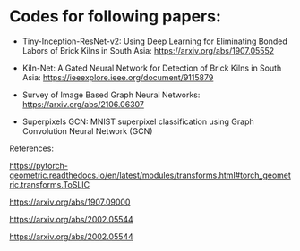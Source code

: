 # Codes for following papers:

- Tiny-Inception-ResNet-v2: Using Deep Learning for Eliminating Bonded Labors of Brick Kilns in South Asia: https://arxiv.org/abs/1907.05552

- Kiln-Net: A Gated Neural Network for Detection of Brick Kilns in South Asia: https://ieeexplore.ieee.org/document/9115879

- Survey of Image Based Graph Neural Networks: https://arxiv.org/abs/2106.06307

- Superpixels GCN: MNIST superpixel classification using Graph Convolution Neural Network (GCN)



References: 

https://pytorch-geometric.readthedocs.io/en/latest/modules/transforms.html#torch_geometric.transforms.ToSLIC

https://arxiv.org/abs/1907.09000

https://arxiv.org/abs/2002.05544

https://arxiv.org/abs/2002.05544
